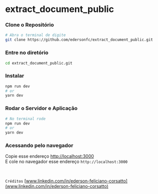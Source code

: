 # extract_document_public

### Clone o Repositório
```bash
# Abra o terminal de digite
git clone https://github.com/edersonfc/extract_document_public.git
```
### Entre no diretório
```bash
cd extract_document_public.git
```

### Instalar

```bash
npm run dev
# or
yarn dev
```

### Rodar o Servidor e Aplicação

```bash
# No terminal rode
npm run dev
# or
yarn dev
```

### Acessando pelo navegador
Copie esse endereço [http://localhost:3000](http://localhost:3000/)
<br>
E cole no navegador esse endereço `http://localhost:3000`

<br>

`Créditos` [www.linkedin.com/in/ederson-feliciano-corsatto](www.linkedin.com/in/ederson-feliciano-corsatto)

